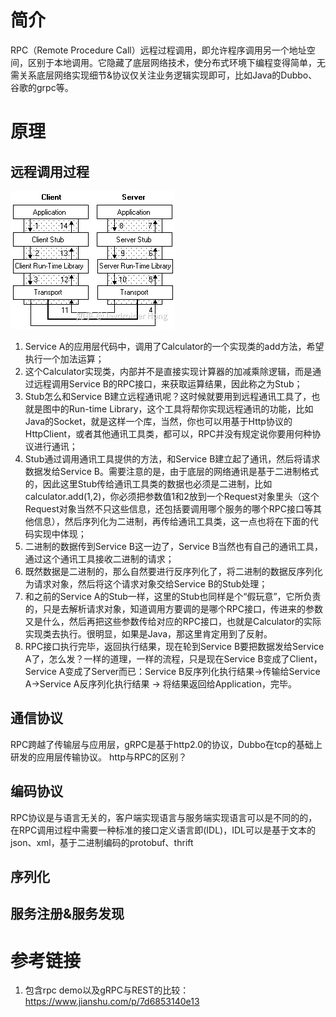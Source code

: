 # 简介
RPC（Remote Procedure Call）远程过程调用，即允许程序调用另一个地址空间，区别于本地调用。它隐藏了底层网络技术，使分布式环境下编程变得简单，无需关系底层网络实现细节&协议仅关注业务逻辑实现即可，比如Java的Dubbo、谷歌的grpc等。
# 原理
## 远程调用过程
![Image](../Pictures/rpc.png)

1. Service A的应用层代码中，调用了Calculator的一个实现类的add方法，希望执行一个加法运算；
2. 这个Calculator实现类，内部并不是直接实现计算器的加减乘除逻辑，而是通过远程调用Service B的RPC接口，来获取运算结果，因此称之为Stub；
3. Stub怎么和Service B建立远程通讯呢？这时候就要用到远程通讯工具了，也就是图中的Run-time Library，这个工具将帮你实现远程通讯的功能，比如Java的Socket，就是这样一个库，当然，你也可以用基于Http协议的HttpClient，或者其他通讯工具类，都可以，RPC并没有规定说你要用何种协议进行通讯；
4. Stub通过调用通讯工具提供的方法，和Service B建立起了通讯，然后将请求数据发给Service B。需要注意的是，由于底层的网络通讯是基于二进制格式的，因此这里Stub传给通讯工具类的数据也必须是二进制，比如calculator.add(1,2)，你必须把参数值1和2放到一个Request对象里头（这个Request对象当然不只这些信息，还包括要调用哪个服务的哪个RPC接口等其他信息），然后序列化为二进制，再传给通讯工具类，这一点也将在下面的代码实现中体现；
5. 二进制的数据传到Service B这一边了，Service B当然也有自己的通讯工具，通过这个通讯工具接收二进制的请求；
6. 既然数据是二进制的，那么自然要进行反序列化了，将二进制的数据反序列化为请求对象，然后将这个请求对象交给Service B的Stub处理；
7. 和之前的Service A的Stub一样，这里的Stub也同样是个“假玩意”，它所负责的，只是去解析请求对象，知道调用方要调的是哪个RPC接口，传进来的参数又是什么，然后再把这些参数传给对应的RPC接口，也就是Calculator的实际实现类去执行。很明显，如果是Java，那这里肯定用到了反射。
8. RPC接口执行完毕，返回执行结果，现在轮到Service B要把数据发给Service A了，怎么发？一样的道理，一样的流程，只是现在Service B变成了Client，Service A变成了Server而已：Service B反序列化执行结果->传输给Service A->Service A反序列化执行结果 -> 将结果返回给Application，完毕。

## 通信协议
RPC跨越了传输层与应用层，gRPC是基于http2.0的协议，Dubbo在tcp的基础上研发的应用层传输协议。
http与RPC的区别？

## 编码协议
RPC协议是与语言无关的，客户端实现语言与服务端实现语言可以是不同的的，在RPC调用过程中需要一种标准的接口定义语言即(IDL)，IDL可以是基于文本的json、xml，基于二进制编码的protobuf、thrift

## 序列化

## 服务注册&服务发现

# 参考链接
1. 包含rpc demo以及gRPC与REST的比较： https://www.jianshu.com/p/7d6853140e13